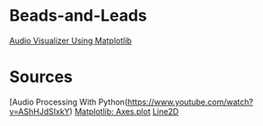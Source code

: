 # Beads-and-Leads
[Audio Visualizer Using Matplotlib](https://nbviewer.jupyter.org/github/magi-1/Beads-and-Leads/blob/master/circuo.ipynb)

# Sources

[Audio Processing With Python(https://www.youtube.com/watch?v=AShHJdSIxkY)
[Matplotlib: Axes.plot](https://matplotlib.org/3.1.1/api/_as_gen/matplotlib.axes.Axes.plot.html#matplotlib.axes.Axes.plot)
[Line2D](https://matplotlib.org/3.1.1/api/_as_gen/matplotlib.lines.Line2D.html)



